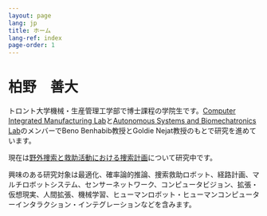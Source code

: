 ```yaml
---
layout: page
lang: jp
title: ホーム 
lang-ref: index
page-order: 1
---
```


# 柏野　善大

トロント大学機械・生産管理工学部で博士課程の学院生です。[Computer Integrated Manufacturing Lab](https://cimlab.mie.utoronto.ca/)と[Autonomous Systems and Biomechatronics Lab](http://asblab.mie.utoronto.ca/)のメンバーでBeno Benhabib教授とGoldie Nejat教授のもとで研究を進めています。

現在は[野外捜索と救助活動における捜索計画](../AutonomousWiSAR)について研究中です。

興味のある研究対象は最適化、確率論的推論、捜索救助ロボット、経路計画、マルチロボットシステム、センサーネットワーク、コンピュータビジョン、拡張・仮想現実、人間拡張、機械学習、ヒューマンロボット・ヒューマンコンピューターインタラクション・インテグレーションなどを含みます。